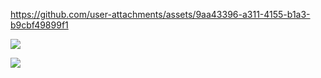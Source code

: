 https://github.com/user-attachments/assets/9aa43396-a311-4155-b1a3-b9cbf49899f1

![](https://github.com/user-attachments/assets/ff4ed2e5-62f2-4782-bc6b-92ecb47e97e9)

![](https://github.com/user-attachments/assets/4f961bec-ff56-40d6-9ac5-3304372b89d5)






